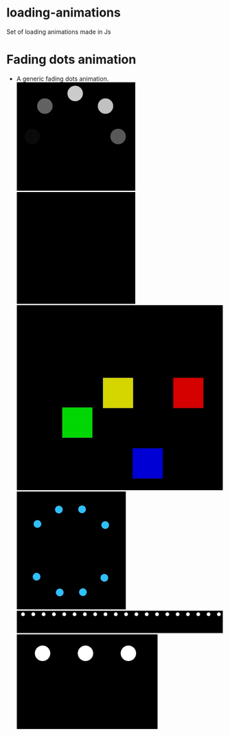 # loading-animations
Set of loading animations made in Js

# Fading dots animation
- A generic fading dots animation.
![](gifs/ezgif.com-gif-maker(8).gif)
![](gifs/ezgif.com-gif-maker(9).gif)
![](gifs/ezgif.com-gif-maker(10).gif)
![](gifs/ezgif.com-gif-maker(11).gif)
![](gifs/ezgif.com-gif-maker(12).gif)
![](gifs/ezgif.com-gif-maker(13).gif)
